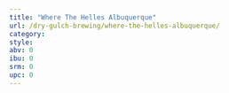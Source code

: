 ```yaml
---
title: "Where The Helles Albuquerque"
url: /dry-gulch-brewing/where-the-helles-albuquerque/
category: 
style: 
abv: 0
ibu: 0
srm: 0
upc: 0
---
```


